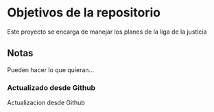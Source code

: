 # Objetivos de la repositorio

Este proyecto se encarga de manejar los planes de la liga de la justicia


## Notas
Pueden hacer lo que quieran...

### Actualizado desde Github
Actualizacion desde Github
